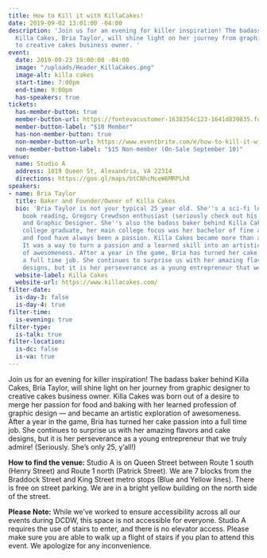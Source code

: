 ```yaml
---
title: How to Kill it with KillaCakes!
date: 2019-09-02 13:01:00 -04:00
description: 'Join us for an evening for killer inspiration! The badass baker behind
  Killa Cakes, Bria Taylor, will shine light on her journey from graphic designer
  to creative cakes business owner. '
event:
  date: 2019-09-23 19:00:00 -04:00
  image: "/uploads/Header_KillaCakes.png"
  image-alt: killa cakes
  start-time: 7:00pm
  end-time: 9:00pm
  has-speakers: true
tickets:
  has-member-button: true
  member-button-url: https://fontevacustomer-1638354c123-1641d839835.force.com/services/oauth2/authorize?client_id=3MVG9nthuDc9owbcOq7_07W.HriOQQPWTbMkrpOla.ajDQlTHf4_uby_mhwylcX.mJBU2O2SppTiZMS0J_HJd&response_type=code&redirect_uri=https://ikit.aiga.org/ikit_national_util/ikit-national-util-sso-redirect/&state=https%3A%2F%2Fdc.aiga.org%2Fevent%2Fdcdw-how-to-kill-it-with-killacakes%2F%3Fredirect_source%3Deventbrite_register
  member-button-label: "$10 Member"
  has-non-member-button: true
  non-member-button-url: https://www.eventbrite.com/e/how-to-kill-it-with-killacakes-tickets-71289856881
  non-member-button-label: "$15 Non-member (On-Sale September 10)"
venue:
  name: Studio A
  address: 1019 Queen St, Alexandria, VA 22314
  directions: https://goo.gl/maps/btCNhcMceW6MRPLh8
speakers:
- name: Bria Taylor
  title: Baker and Founder/Owner of Killa Cakes
  bio: 'Bria Taylor is not your typical 25 year old. She''s a sci-fi loving, comic
    book reading, Gregory Crewdson enthusiast (seriously check out his photography),
    and Graphic Designer. She''s also the badass baker behind Killa Cakes. As a recent
    college graduate, her main college focus was her bachelor of fine arts, but cooking
    and food have always been a passion. Killa Cakes became more than a business idea.
    It was a way to turn a passion and a learned skill into an artistic exploration
    of awesomeness. After a year in the game, Bria has turned her cake passion into
    a full time job. She continues to surprise us with her amazing flavors and cake
    designs, but it is her perseverance as a young entrepreneur that we truly admire! '
  website-label: Killa Cakes
  website-url: https://www.killacakes.com/
filter-date:
  is-day-3: false
  is-day-4: true
filter-time:
  is-evening: true
filter-type:
  is-talk: true
filter-location:
  is-dc: false
  is-va: true
---
```


Join us for an evening for killer inspiration! The badass baker behind Killa Cakes, Bria Taylor, will shine light on her journey from graphic designer to creative cakes business owner. Killa Cakes was born out of a desire to merge her passion for food and baking with her learned profession of graphic design — and became an artistic exploration of awesomeness. After a year in the game, Bria has turned her cake passion into a full time job. She continues to surprise us with her amazing flavors and cake designs, but it is her perseverance as a young entrepreneur that we truly admire! (Seriously. She’s only 25, y’all!)

**How to find the venue:**
Studio A is on Queen Street between Route 1 south (Henry Street) and Route 1 north (Patrick Street). We are 7 blocks from the Braddock Street and King Street metro stops (Blue and Yellow lines). There is free on street parking. We are in a bright yellow building on the north side of the street. 

**Please Note:** While we’ve worked to ensure accessibility across all our events during DCDW, this space is not accessible for everyone. Studio A requires the use of stairs to enter, and there is no elevator access. Please make sure you are able to walk up a flight of stairs if you plan to attend this event. We apologize for any inconvenience.

